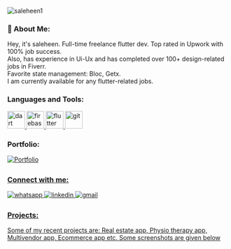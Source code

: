 <p><img align="center" src="https://github-readme-streak-stats.herokuapp.com/?user=saleheen1&" alt="saleheen1" /></p>

<h3 align="left">🚀 About Me:</h3>

Hey, it's saleheen. Full-time freelance flutter dev. Top rated in Upwork with 100% job success. <br>
Also, has experience in Ui-Ux and has completed over 100+ design-related jobs in Fiverr. <br>
Favorite state management: Bloc, Getx. <br>
I am currently available for any flutter-related jobs. <br>



<h3 align="left">Languages and Tools:</h3>
<p align="left"> <a href="https://dart.dev" target="_blank" rel="noreferrer"> <img src="https://www.vectorlogo.zone/logos/dartlang/dartlang-icon.svg" alt="dart" width="40" height="40"/> </a> <a href="https://firebase.google.com/" target="_blank" rel="noreferrer"> <img src="https://www.vectorlogo.zone/logos/firebase/firebase-icon.svg" alt="firebase" width="40" height="40"/> </a> <a href="https://flutter.dev" target="_blank" rel="noreferrer"> <img src="https://www.vectorlogo.zone/logos/flutterio/flutterio-icon.svg" alt="flutter" width="40" height="40"/> </a> <a href="https://git-scm.com/" target="_blank" rel="noreferrer"> <img src="https://www.vectorlogo.zone/logos/git-scm/git-scm-icon.svg" alt="git" width="40" height="40"/> </a></p>

<h3 align="left">Portfolio:</h3>
<a href="https://saleheen.godaddysites.com/" target="_blank">
<img src=https://img.shields.io/badge/My-Portfolio-%2300acee.svg?color=000000&style=for-the-badge&logo=portfolio&logoColor=white alt=Portfolio style="margin-bottom: 5px;" />

  

<h3 align="left">Connect with me:</h3>

<a href="https://api.whatsapp.com/send/?phone=+8801781873788&text&type=phone_number&app_absent=0" target="_blank">
<img src=https://img.shields.io/badge/whatsapp-%2300acee.svg?color=25D366&style=for-the-badge&logo=whatsapp&logoColor=white alt=whatsapp style="margin-bottom: 5px;" />
  
<a href="https://linkedin.com/in/sm-saleheen" target="_blank">
<img src=https://img.shields.io/badge/linkedin-%2300acee.svg?color=0077B5&style=for-the-badge&logo=linkedin&logoColor=white alt=linkedin style="margin-bottom: 5px;" />

<a href="mailto:smsaleheen3@gmail.com" target="_blank">
<img src=https://img.shields.io/badge/gmail-%2300acee.svg?color=EA4335&style=for-the-badge&logo=gmail&logoColor=white alt=gmail style="margin-bottom: 5px;" />

<h3 align="left">Projects:</h3>
Some of my recent projects are: Real estate app, Physio therapy app, Multivendor app, Ecommerce app etc. Some screenshots are given below <br
                                                                                                                                            
<img src="https://i.postimg.cc/J4rz2dqV/New-Project.png https://i.postimg.cc/BnyZtZG4/rs-w-2046-cg-true.png " border="0">                                                                                                                                          


